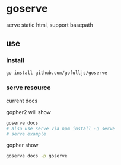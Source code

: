 # goserve

serve static html, support basepath

## use

### install

```sh
go install github.com/gofulljs/goserve
```

### serve resource

current docs

gopher2 will show

```sh
goserve docs
# also use serve via npm install -g serve
# serve example
```

gopher show

```sh
goserve docs -p goserve
```
